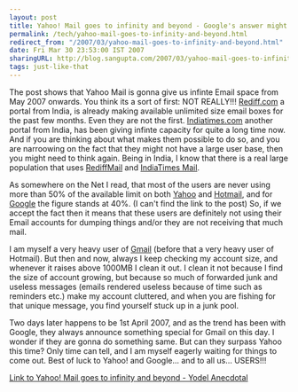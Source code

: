 ```yaml
---
layout: post
title: Yahoo! Mail goes to infinity and beyond - Google's answer might not be far away
permalink: /tech/yahoo-mail-goes-to-infinity-and-beyond.html
redirect_from: "/2007/03/yahoo-mail-goes-to-infinity-and-beyond.html"
date: Fri Mar 30 23:53:00 IST 2007
sharingURL: http://blog.sangupta.com/2007/03/yahoo-mail-goes-to-infinity-and-beyond.html
tags: just-like-that
---
```


The post shows that Yahoo Mail is gonna give us infinte Email space from May 2007 
onwards. You think its a sort of first: NOT REALLY!!! <a href="http://rediff.com">Rediff.com</a> 
a portal from India, is already making available unlimited size email boxes for the past few months. 
Even they are not the first. <a href="http://indiatimes.com">Indiatimes.com</a> another portal 
from India, has been giving infinte capacity for quite a long time now. And if you are thinking 
about what makes them possible to do so, and you are narroowing on the fact that they might not 
have a large user base, then you might need to think again. Being in India, I know that there 
is a real large population that uses <a href="http://mail.rediff.com">RediffMail</a> 
and <a href="http://mail.indiatimes.com">IndiaTimes Mail</a>.

As somewhere on the Net I read, that most of the users are never using more than 50% of the 
available limit on both <a href="http://mail.yahoo.com">Yahoo</a> and <a href="http://hotmail.com">Hotmail</a>, 
and for <a href="http://mail.google.com/">Google</a> the figure stands at 40%. (I can't find the link to 
the post) So, if we accept the fact then it means that these users are definitely not using their 
Email accounts for dumping things and/or they are not receiving that much mail.

I am myself a very heavy user of <a href="http://mail.google.com/">Gmail</a> (before that a 
very heavy user of Hotmail). But then and now, always I keep checking my account size, and 
whenever it raises above 1000MB I clean it out. I clean it not because I find the size of 
account growing, but because so much of forwarded junk and useless messages (emails rendered 
useless because of time such as reminders etc.) make my account cluttered, and when you are 
fishing for that unique message, you find yourself stuck up in a junk pool.

Two days later happens to be 1st April 2007, and as the trend has been with Google, they always 
announce something special for Gmail on this day. I wonder if they are gonna do something same. 
But can they surpass Yahoo this time? Only time can tell, and I am myself eagerly waiting for 
things to come out. Best of luck to Yahoo! and Google... and to all us... USERS!!!

<a href="http://yodel.yahoo.com/2007/03/27/yahoo-mail-goes-to-infinity-and-beyond/">Link to Yahoo! Mail goes to infinity and beyond - Yodel Anecdotal</a>
